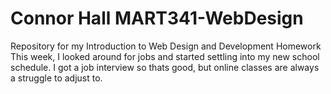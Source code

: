 # Connor Hall MART341-WebDesign
Repository for my Introduction to Web Design and Development Homework
This week, I looked around for jobs and started settling into my new school schedule. I got a job interview so thats good, but online classes are always a struggle to adjust to.

